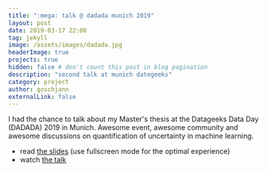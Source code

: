 ```yaml
---
title: ":mega: talk @ dadada munich 2019"
layout: post
date: 2019-03-17 22:00
tag: jekyll
image: /assets/images/dadada.jpg
headerImage: true
projects: true
hidden: false # don't count this post in blog pagination
description: "second talk at munich dategeeks"
category: project
author: goschjann
externalLink: false
---
```


I had the chance to talk about my Master's thesis at the Datageeks Data Day (DADADA) 2019 in Munich. Awesome event, awesome community and awesome discussions on quantification of uncertainty in machine learning. 

* read [the slides](https://goschjann.github.io/ddd_talk/) (use fullscreen mode for the optimal experience)
* watch [the talk](https://google.com)